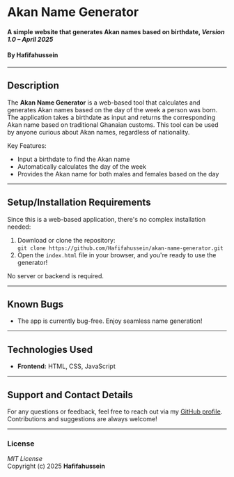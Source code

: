 
# **Akan Name Generator**  
#### A simple website that generates Akan names based on birthdate, *Version 1.0 – April 2025*  
#### By **Hafifahussein**

---

## Description  
The **Akan Name Generator** is a web-based tool that calculates and generates Akan names based on the day of the week a person was born. The application takes a birthdate as input and returns the corresponding Akan name based on traditional Ghanaian customs. This tool can be used by anyone curious about Akan names, regardless of nationality.

Key Features:
- Input a birthdate to find the Akan name
- Automatically calculates the day of the week
- Provides the Akan name for both males and females based on the day

---

## Setup/Installation Requirements  
Since this is a web-based application, there's no complex installation needed:
1. Download or clone the repository:  
   `git clone https://github.com/Hafifahussein/akan-name-generator.git`  
2. Open the `index.html` file in your browser, and you're ready to use the generator!

No server or backend is required.

---

## Known Bugs  
- The app is currently bug-free. Enjoy seamless name generation!

---

## Technologies Used  
- **Frontend:** HTML, CSS, JavaScript  

---

## Support and Contact Details  
For any questions or feedback, feel free to reach out via my [GitHub profile](https://github.com/Hafifahussein). Contributions and suggestions are always welcome!

---

### License  
*MIT License*  
Copyright (c) 2025 **Hafifahussein**

